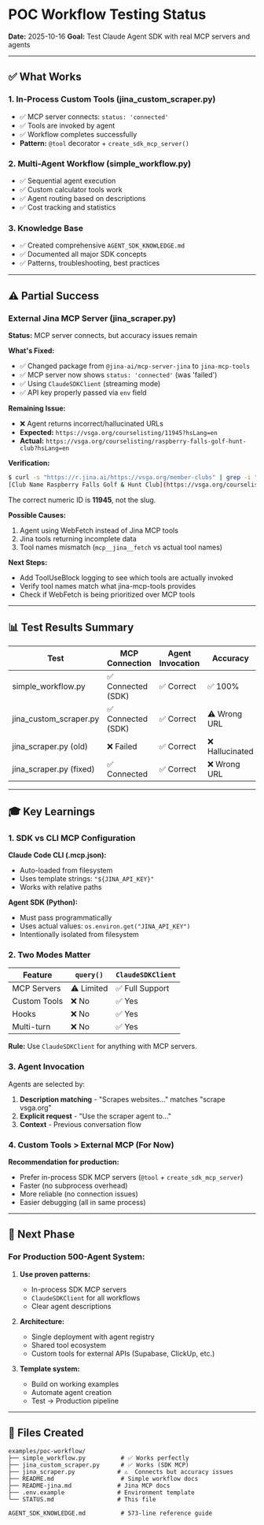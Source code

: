 # POC Workflow Testing Status

**Date:** 2025-10-16
**Goal:** Test Claude Agent SDK with real MCP servers and agents

---

## ✅ What Works

### 1. In-Process Custom Tools (jina_custom_scraper.py)
- ✅ MCP server connects: `status: 'connected'`
- ✅ Tools are invoked by agent
- ✅ Workflow completes successfully
- **Pattern:** `@tool` decorator + `create_sdk_mcp_server()`

### 2. Multi-Agent Workflow (simple_workflow.py)
- ✅ Sequential agent execution
- ✅ Custom calculator tools work
- ✅ Agent routing based on descriptions
- ✅ Cost tracking and statistics

### 3. Knowledge Base
- ✅ Created comprehensive `AGENT_SDK_KNOWLEDGE.md`
- ✅ Documented all major SDK concepts
- ✅ Patterns, troubleshooting, best practices

---

## ⚠️ Partial Success

### External Jina MCP Server (jina_scraper.py)

**Status:** MCP server connects, but accuracy issues remain

**What's Fixed:**
- ✅ Changed package from `@jina-ai/mcp-server-jina` to `jina-mcp-tools`
- ✅ MCP server now shows `status: 'connected'` (was 'failed')
- ✅ Using `ClaudeSDKClient` (streaming mode)
- ✅ API key properly passed via `env` field

**Remaining Issue:**
- ❌ Agent returns incorrect/hallucinated URLs
- **Expected:** `https://vsga.org/courselisting/11945?hsLang=en`
- **Actual:** `https://vsga.org/courselisting/raspberry-falls-golf-hunt-club?hsLang=en`

**Verification:**
```bash
$ curl -s "https://r.jina.ai/https://vsga.org/member-clubs" | grep -i "raspberry falls"
[Club Name Raspberry Falls Golf & Hunt Club](https://vsga.org/courselisting/11945?hsLang=en)
```
The correct numeric ID is **11945**, not the slug.

**Possible Causes:**
1. Agent using WebFetch instead of Jina MCP tools
2. Jina tools returning incomplete data
3. Tool names mismatch (`mcp__jina__fetch` vs actual tool names)

**Next Steps:**
- Add ToolUseBlock logging to see which tools are actually invoked
- Verify tool names match what jina-mcp-tools provides
- Check if WebFetch is being prioritized over MCP tools

---

## 📊 Test Results Summary

| Test | MCP Connection | Agent Invocation | Accuracy | Cost |
|------|----------------|------------------|----------|------|
| simple_workflow.py | ✅ Connected (SDK) | ✅ Correct | ✅ 100% | $0.17 |
| jina_custom_scraper.py | ✅ Connected (SDK) | ✅ Correct | ⚠️  Wrong URL | $0.10 |
| jina_scraper.py (old) | ❌ Failed | ✅ Correct | ❌ Hallucinated | $0.10 |
| jina_scraper.py (fixed) | ✅ Connected | ✅ Correct | ❌ Wrong URL | $0.08 |

---

## 🎓 Key Learnings

### 1. SDK vs CLI MCP Configuration

**Claude Code CLI (.mcp.json):**
- Auto-loaded from filesystem
- Uses template strings: `"${JINA_API_KEY}"`
- Works with relative paths

**Agent SDK (Python):**
- Must pass programmatically
- Uses actual values: `os.environ.get("JINA_API_KEY")`
- Intentionally isolated from filesystem

### 2. Two Modes Matter

| Feature | `query()` | `ClaudeSDKClient` |
|---------|-----------|-------------------|
| MCP Servers | ⚠️  Limited | ✅ Full Support |
| Custom Tools | ❌ No | ✅ Yes |
| Hooks | ❌ No | ✅ Yes |
| Multi-turn | ❌ No | ✅ Yes |

**Rule:** Use `ClaudeSDKClient` for anything with MCP servers.

### 3. Agent Invocation

Agents are selected by:
1. **Description matching** - "Scrapes websites..." matches "scrape vsga.org"
2. **Explicit request** - "Use the scraper agent to..."
3. **Context** - Previous conversation flow

### 4. Custom Tools > External MCP (For Now)

**Recommendation for production:**
- Prefer in-process SDK MCP servers (`@tool` + `create_sdk_mcp_server`)
- Faster (no subprocess overhead)
- More reliable (no connection issues)
- Easier debugging (all in same process)

---

## 🚀 Next Phase

### For Production 500-Agent System:

1. **Use proven patterns:**
   - In-process SDK MCP servers
   - `ClaudeSDKClient` for all workflows
   - Clear agent descriptions

2. **Architecture:**
   - Single deployment with agent registry
   - Shared tool ecosystem
   - Custom tools for external APIs (Supabase, ClickUp, etc.)

3. **Template system:**
   - Build on working examples
   - Automate agent creation
   - Test → Production pipeline

---

## 📝 Files Created

```
examples/poc-workflow/
├── simple_workflow.py          # ✅ Works perfectly
├── jina_custom_scraper.py      # ✅ Works (SDK MCP)
├── jina_scraper.py            # ⚠️  Connects but accuracy issues
├── README.md                   # Simple workflow docs
├── README-jina.md             # Jina MCP docs
├── .env.example               # Environment template
└── STATUS.md                  # This file

AGENT_SDK_KNOWLEDGE.md          # 573-line reference guide
```
